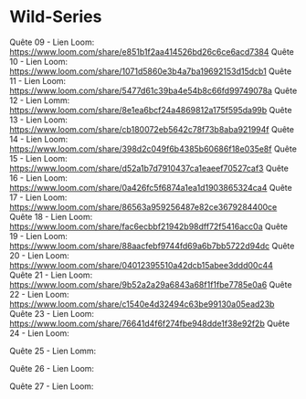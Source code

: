 # Wild-Series
Quête 09 - Lien Loom:
https://www.loom.com/share/e851b1f2aa414526bd26c6ce6acd7384
Quête 10 - Lien Loom:
https://www.loom.com/share/1071d5860e3b4a7ba19692153d15dcb1
Quête 11 - Lien Loom:
https://www.loom.com/share/5477d61c39ba4e54b8c66fd99749078a
Quête 12 - Lien Lomm:
https://www.loom.com/share/8e1ea6bcf24a4869812a175f595da99b
Quête 13 - Lien Loom:
https://www.loom.com/share/cb180072eb5642c78f73b8aba921994f
Quête 14 - Lien Loom:
https://www.loom.com/share/398d2c049f6b4385b60686f18e035e8f
Quête 15 - Lien Loom:
https://www.loom.com/share/d52a1b7d7910437ca1eaeef70527caf3
Quête 16 - Lien Loom:
https://www.loom.com/share/0a426fc5f6874a1ea1d1903865324ca4
Quête 17 - Lien Loom:
https://www.loom.com/share/86563a959256487e82ce3679284400ce
Quête 18 - Lien Loom:
https://www.loom.com/share/fac6ecbbf21942b98dff72f5416acc0a
Quête 19 - Lien Loom:
https://www.loom.com/share/88aacfebf9744fd69a6b7bb5722d94dc
Quête 20 - Lien Loom:
https://www.loom.com/share/04012395510a42dcb15abee3ddd00c44
Quête 21 - Lien Loom:
https://www.loom.com/share/9b52a2a29a6843a68f1f1fbe7785e0a6
Quête 22 - Lien Loom:
https://www.loom.com/share/c1540e4d32494c63be99130a05ead23b
Quête 23 - Lien Loom:
https://www.loom.com/share/76641d4f6f274fbe948dde1f38e92f2b
Quête 24 - Lien Loom:

Quête 25 - Lien Lomm:

Quête 26 - Lien Loom:

Quête 27 - Lien Loom: 


